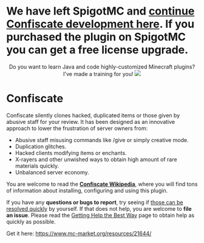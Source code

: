 # We have left SpigotMC and [continue Confiscate development here](https://www.mc-market.org/resources/21644/). If you purchased the plugin on SpigotMC you can get a free license upgrade.

<p align="center">
  Do you want to learn Java and code highly-customized Minecraft plugins? I've made a training for you!
  <a href="https://mineacademy.org/project-orion">
    <img src="https://i.imgur.com/OJuN0qP.png" />
  </a>
</p>

# Confiscate
Confiscate silently clones hacked, duplicated items or those given by abusive staff for your review. It has been designed as an innovative approach to lower the frustration of server owners from:

* Abusive staff misusing commands like /give or simply creative mode.
* Duplication glitches.
* Hacked clients modifying items or enchants.
* X-rayers and other unwished ways to obtain high amount of rare materials quickly.
* Unbalanced server economy.

You are welcome to read the **[Confiscate Wikipedia](https://github.com/kangarko/Confiscate/wiki)**, where you will find tons of information about installing, configuring and using this plugin.

If you have any **questions or bugs to report**, try seeing if [those can be resolved quickly](https://github.com/kangarko/Confiscate/wiki/Common-Issues) by yourself. If that does not help, you are welcome to **file an issue**. Please read the [Getting Help the Best Way](https://github.com/kangarko/Confiscate/wiki/Getting-Help-the-Right-Way) page to obtain help as quickly as possible.

Get it here: https://www.mc-market.org/resources/21644/
